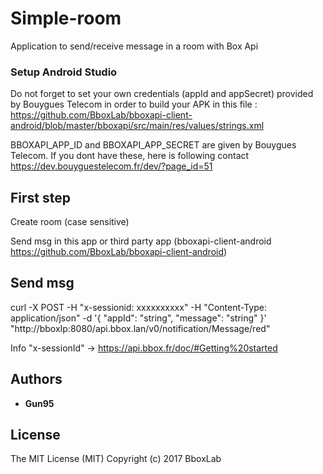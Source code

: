# Simple-room

Application to send/receive message in a room with Box Api

### Setup Android Studio

Do not forget to set your own credentials (appId and appSecret) provided by Bouygues Telecom in order to build your APK in this file : https://github.com/BboxLab/bboxapi-client-android/blob/master/bboxapi/src/main/res/values/strings.xml

BBOXAPI_APP_ID and BBOXAPI_APP_SECRET are given by Bouygues Telecom. If you dont have these, here is following contact https://dev.bouyguestelecom.fr/dev/?page_id=51

## First step

Create room (case sensitive)

Send msg in this app or third party app (bboxapi-client-android https://github.com/BboxLab/bboxapi-client-android)

## Send msg 

curl -X POST -H "x-sessionid: xxxxxxxxxx" -H "Content-Type: application/json" -d '{
  "appId": "string",
  "message": "string"
}' "http://bboxIp:8080/api.bbox.lan/v0/notification/Message/red"

Info "x-sessionId" -> https://api.bbox.fr/doc/#Getting%20started


## Authors
* **Gun95**

## License
The MIT License (MIT) Copyright (c) 2017 BboxLab